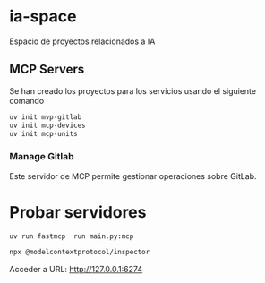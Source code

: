 # ia-space
Espacio de proyectos relacionados a IA

## MCP Servers

Se han creado los proyectos para los servicios usando el siguiente comando

```sh
uv init mvp-gitlab
uv init mcp-devices
uv init mcp-units
```

### Manage Gitlab

Este servidor de MCP permite gestionar operaciones sobre GitLab.

# Probar servidores

```sh
uv run fastmcp  run main.py:mcp
```

```sh
npx @modelcontextprotocol/inspector
```

Acceder a URL: http://127.0.0.1:6274